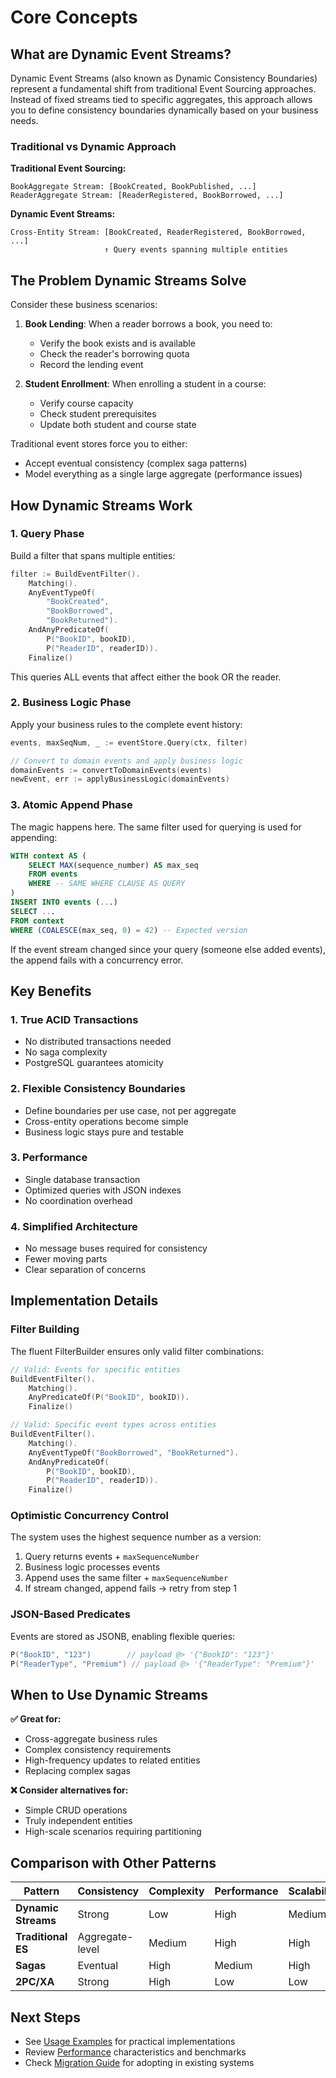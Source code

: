 # Core Concepts

## What are Dynamic Event Streams?

Dynamic Event Streams (also known as Dynamic Consistency Boundaries) represent a fundamental shift from traditional Event Sourcing approaches. Instead of fixed streams tied to specific aggregates, this approach allows you to define consistency boundaries dynamically based on your business needs.

### Traditional vs Dynamic Approach

**Traditional Event Sourcing:**
```
BookAggregate Stream: [BookCreated, BookPublished, ...]
ReaderAggregate Stream: [ReaderRegistered, BookBorrowed, ...]
```

**Dynamic Event Streams:**
```
Cross-Entity Stream: [BookCreated, ReaderRegistered, BookBorrowed, ...]
                     ↑ Query events spanning multiple entities
```

## The Problem Dynamic Streams Solve

Consider these business scenarios:

1. **Book Lending**: When a reader borrows a book, you need to:
   - Verify the book exists and is available
   - Check the reader's borrowing quota
   - Record the lending event

2. **Student Enrollment**: When enrolling a student in a course:
   - Verify course capacity
   - Check student prerequisites  
   - Update both student and course state

Traditional event stores force you to either:
- Accept eventual consistency (complex saga patterns)
- Model everything as a single large aggregate (performance issues)

## How Dynamic Streams Work

### 1. Query Phase
Build a filter that spans multiple entities:

```go
filter := BuildEventFilter().
    Matching().
    AnyEventTypeOf(
        "BookCreated",
        "BookBorrowed", 
        "BookReturned").
    AndAnyPredicateOf(
        P("BookID", bookID),
        P("ReaderID", readerID)).
    Finalize()
```

This queries ALL events that affect either the book OR the reader.

### 2. Business Logic Phase
Apply your business rules to the complete event history:

```go
events, maxSeqNum, _ := eventStore.Query(ctx, filter)

// Convert to domain events and apply business logic
domainEvents := convertToDomainEvents(events)
newEvent, err := applyBusinessLogic(domainEvents)
```

### 3. Atomic Append Phase
The magic happens here. The same filter used for querying is used for appending:

```sql
WITH context AS (
    SELECT MAX(sequence_number) AS max_seq
    FROM events 
    WHERE -- SAME WHERE CLAUSE AS QUERY
)
INSERT INTO events (...)
SELECT ...
FROM context 
WHERE (COALESCE(max_seq, 0) = 42) -- Expected version
```

If the event stream changed since your query (someone else added events), the append fails with a concurrency error.

## Key Benefits

### 1. True ACID Transactions
- No distributed transactions needed
- No saga complexity
- PostgreSQL guarantees atomicity

### 2. Flexible Consistency Boundaries
- Define boundaries per use case, not per aggregate
- Cross-entity operations become simple
- Business logic stays pure and testable

### 3. Performance
- Single database transaction
- Optimized queries with JSON indexes
- No coordination overhead

### 4. Simplified Architecture
- No message buses required for consistency
- Fewer moving parts
- Clear separation of concerns

## Implementation Details

### Filter Building
The fluent FilterBuilder ensures only valid filter combinations:

```go
// Valid: Events for specific entities
BuildEventFilter().
    Matching().
    AnyPredicateOf(P("BookID", bookID)).
    Finalize()

// Valid: Specific event types across entities  
BuildEventFilter().
    Matching().
    AnyEventTypeOf("BookBorrowed", "BookReturned").
    AndAnyPredicateOf(
        P("BookID", bookID),
        P("ReaderID", readerID)).
    Finalize()
```

### Optimistic Concurrency Control
The system uses the highest sequence number as a version:

1. Query returns events + `maxSequenceNumber`
2. Business logic processes events
3. Append uses the same filter + `maxSequenceNumber` 
4. If stream changed, append fails → retry from step 1

### JSON-Based Predicates
Events are stored as JSONB, enabling flexible queries:

```go
P("BookID", "123")        // payload @> '{"BookID": "123"}'
P("ReaderType", "Premium") // payload @> '{"ReaderType": "Premium"}'
```

## When to Use Dynamic Streams

**✅ Great for:**
- Cross-aggregate business rules
- Complex consistency requirements
- High-frequency updates to related entities
- Replacing complex sagas

**❌ Consider alternatives for:**
- Simple CRUD operations
- Truly independent entities
- High-scale scenarios requiring partitioning

## Comparison with Other Patterns

| Pattern | Consistency | Complexity | Performance | Scalability |
|---------|------------|------------|-------------|-------------|
| **Dynamic Streams** | Strong | Low | High | Medium |
| **Traditional ES** | Aggregate-level | Medium | High | High |  
| **Sagas** | Eventual | High | Medium | High |
| **2PC/XA** | Strong | High | Low | Low |

## Next Steps

- See [Usage Examples](./usage-examples.md) for practical implementations
- Review [Performance](./performance.md) characteristics and benchmarks
- Check [Migration Guide](./migration.md) for adopting in existing systems